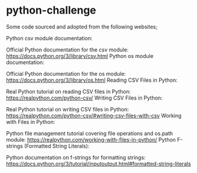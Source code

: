 # python-challenge

Some code sourced and adopted from the following websites; 

Python csv module documentation:

Official Python documentation for the csv module:
https://docs.python.org/3/library/csv.html
Python os module documentation:

Official Python documentation for the os module:
https://docs.python.org/3/library/os.html
Reading CSV Files in Python:

Real Python tutorial on reading CSV files in Python:
https://realpython.com/python-csv/
Writing CSV Files in Python:

Real Python tutorial on writing CSV files in Python:
https://realpython.com/python-csv/#writing-csv-files-with-csv
Working with Files in Python:

Python file management tutorial covering file operations and os.path module:
https://realpython.com/working-with-files-in-python/
Python F-strings (Formatted String Literals):

Python documentation on f-strings for formatting strings:
https://docs.python.org/3/tutorial/inputoutput.html#formatted-string-literals
